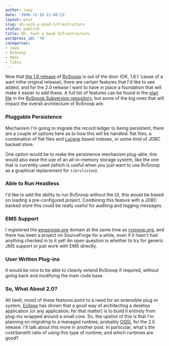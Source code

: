 ```yaml
---
author: ianp
date: '2006-12-19 21:40:23'
layout: post
slug: oh-such-a-good-infrastructure
status: publish
title: Oh, Such a Good Infrastructure
wordpress_id: '79'
categories:
- Java
- RvSnoop
- OSGi
- Tibco
---
```


Now that [the 1.6 release][DL] of [RvSnoop][RS] is out of the door (OK, 1.6.1 'cause of a wart inthe original release), there are certain
features that I'd like to see added, and for the 2.0 release I want to
have in place a foundation that will make it easier to add these. A full
list of features can be found in the [plan file][PF] in the [RvSnoop Subversion repository][SVN], but some of the big ones that will impact
the overall architecture of RvSnoop are:

### Pluggable Persistence

Mechanism I'm going to migrate the record ledger to being persistent,
there are a couple of options here as to how this will be handled: flat
files, a combination of flat files and [Lucene][LUC] based indexes, or
some kind of JDBC backed store.

One option would be to make the
persistence mechanism plug-able, this would also ease the use of an
all-in-memory storage system, like the one that is currently used (which
is useful when you just want to use RvSnoop as a graphical replacement
for `tibrvlisten`).

### Able to Run Headless

I'd like to add the
ability to run RvSnoop without the UI, this would be based on loading a
pre-configured project. Combining this feature with a JDBC backed store
this could be really useful for auditing and logging messages.

### EMS Support

I registered the [emssnoop.org][ES] domain at the same time
as [rvsnoop.org][RS], and there has been a project on SourceForge for a
while, even if it hasn't had anything checked in to it yet! An open
question is whether to try for generic JMS support or just work with EMS
directly.

### User Written Plug-ins

It would be nice to be able to
cleanly extend RvSnoop if required, without going back and modifying the
main code base.

### So, What About 2.0?

All (well, most) of these
features point to a need for an extensible plug-in system,
[Eclipse][ECL] has shown that a good way of architecting a desktop
application (or any application, for that matter) is to build it
entirely from plug-ins wrapped around a small core. So, the upshot of
this is that I'm planning on migrating to a managed runtime, probably
[OSGi][OSGI], for the 2.0 release. I'll talk about this more in another
post. In particular, what's the cost/benefit ratio of using this type of
runtime; and which runtimes are good?

[RS]: http://rvsnoop.org/
[ES]: http://emssnoop.org/
[DL]: http://downloads.sourceforge.net/rvsn00p/rvsnoop-1.6.1-bin.tgz
[PF]: http://svn.sourceforge.net/viewvc/*checkout*/rvsn00p/trunk/rvsn00p/doc/plans.txt
[SVN]: http://sourceforge.net/svn/?group_id=63447
[OSGI]: http://www.osgi.org/
[ECL]: http://www.eclipse.org/
[LUC]: http://lucene.apache.org/java/
